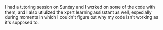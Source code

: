 I had a tutoring session on Sunday and I worked on some of the code with them, and I also utiulized the xpert learning assisstant as well, especially during moments in which I couldn't figure out why my code isn't working as it's supposed to. 
